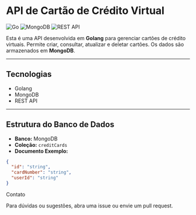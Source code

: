 # API de Cartão de Crédito Virtual

![Go](https://img.shields.io/badge/Go-00ADD8?style=flat&logo=go&logoColor=white)
![MongoDB](https://img.shields.io/badge/MongoDB-47A248?style=flat&logo=mongodb&logoColor=white)
![REST API](https://img.shields.io/badge/REST-API-blue)

Esta é uma API desenvolvida em **Golang** para gerenciar cartões de crédito virtuais. Permite criar, consultar, atualizar e deletar cartões. Os dados são armazenados em **MongoDB**.

---

## Tecnologias

- Golang
- MongoDB
- REST API

---

## Estrutura do Banco de Dados

- **Banco:** MongoDB  
- **Coleção:** `creditCards`  
- **Documento Exemplo:**
```json
{
  "id": "string",
  "cardNumber": "string",
  "userId": "string"
}
```
Contato

Para dúvidas ou sugestões, abra uma issue ou envie um pull request.

